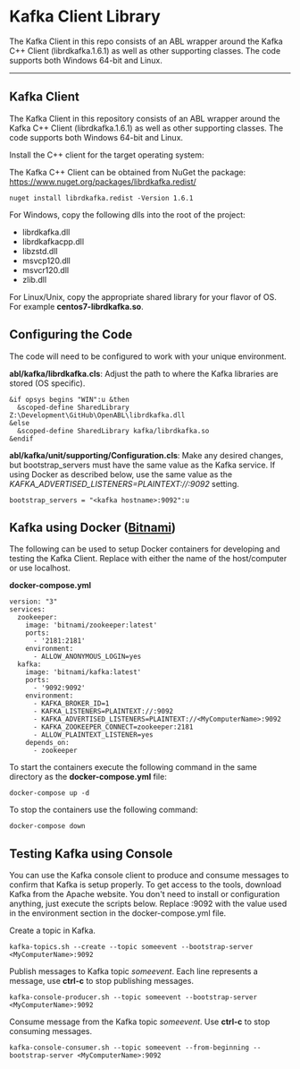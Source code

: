 # Kafka Client Library

The Kafka Client in this repo consists of an ABL wrapper around the Kafka C++ Client (librdkafka.1.6.1) as well as other supporting classes. The code supports both Windows 64-bit and Linux.

---

## Kafka Client

The Kafka Client in this repository consists of an ABL wrapper around the Kafka C++ Client (librdkafka.1.6.1) as well as other supporting classes. The code supports both Windows 64-bit and Linux. 

Install the C++ client for the target operating system:

The Kafka C++ Client can be obtained from NuGet the package:
https://www.nuget.org/packages/librdkafka.redist/

```
nuget install librdkafka.redist -Version 1.6.1
```

For Windows, copy the following dlls into the root of the project:

* librdkafka.dll
* librdkafkacpp.dll
* libzstd.dll
* msvcp120.dll
* msvcr120.dll
* zlib.dll

For Linux/Unix, copy the appropriate shared library for your flavor of OS.
For example __centos7-librdkafka.so__.


## Configuring the Code

The code will need to be configured to work with your unique environment.

__abl/kafka/librdkafka.cls__:
Adjust the path to where the Kafka libraries are stored (OS specific).

``` abl
&if opsys begins "WIN":u &then
  &scoped-define SharedLibrary Z:\Development\GitHub\OpenABL\librdkafka.dll           
&else
  &scoped-define SharedLibrary kafka/librdkafka.so
&endif
```

__abl/kafka/unit/supporting/Configuration.cls__:
Make any desired changes, but bootstrap_servers must have the same value as the Kafka service.
If using Docker as described below, use the same value as the _KAFKA_ADVERTISED_LISTENERS=PLAINTEXT://<MyComputerName>:9092_ setting.

```
bootstrap_servers = "<kafka hostname>:9092":u
```

## Kafka using Docker ([Bitnami])

The following can be used to setup Docker containers for developing and testing the Kafka Client.
Replace <MyComputerName> with either the name of the host/computer or use localhost.

__docker-compose.yml__

```
version: "3"
services:
  zookeeper:
    image: 'bitnami/zookeeper:latest'
    ports:
      - '2181:2181'
    environment:
      - ALLOW_ANONYMOUS_LOGIN=yes
  kafka:
    image: 'bitnami/kafka:latest'
    ports:
      - '9092:9092'
    environment:
      - KAFKA_BROKER_ID=1
      - KAFKA_LISTENERS=PLAINTEXT://:9092
      - KAFKA_ADVERTISED_LISTENERS=PLAINTEXT://<MyComputerName>:9092
      - KAFKA_ZOOKEEPER_CONNECT=zookeeper:2181
      - ALLOW_PLAINTEXT_LISTENER=yes
    depends_on:
      - zookeeper
```

To start the containers execute the following command in the same directory as the __docker-compose.yml__ file:

```
docker-compose up -d
```

To stop the containers use the following command:

```
docker-compose down
```

## Testing Kafka using Console

You can use the Kafka console client to produce and consume messages to confirm that Kafka is setup properly. To get access to the tools, download Kafka from the Apache website. You don't need to install or configuration anything, just execute the scripts below. Replace <MyComputerName>:9092 with the value used in the environment section in the docker-compose.yml file.

Create a topic in Kafka.

```
kafka-topics.sh --create --topic someevent --bootstrap-server <MyComputerName>:9092
```

Publish messages to Kafka topic _someevent_. Each line represents a message, use __ctrl-c__ to stop publishing messages.

```
kafka-console-producer.sh --topic someevent --bootstrap-server <MyComputerName>:9092
```

Consume message from the Kafka topic _someevent_. Use __ctrl-c__ to stop consuming messages.

```
kafka-console-consumer.sh --topic someevent --from-beginning --bootstrap-server <MyComputerName>:9092
```

[Bitnami]: https://hub.docker.com/r/bitnami/zookeeper/

